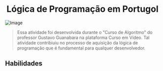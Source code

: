 <div align='center'>
<h1>Lógica de Programação em Portugol</h1>
  </div>

  ![Image](https://github.com/user-attachments/assets/4770b6e3-6e96-45a4-ace1-4ef0d8697a56)

> Essa atividade foi desenvolvida durante o "Curso de Algoritmo" do professor Gustavo Guanabara na plataforma Curso em Vídeo. Tal atividade contribiuiu no processo de aquisição da lógica de programação que é fundamental para qualquer desenvolvedor.

  ## Habilidades

